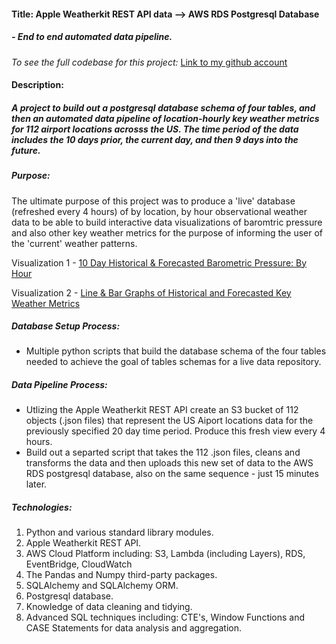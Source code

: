 #### Title: Apple Weatherkit REST API data --> AWS RDS Postgresql Database

##### - End to end automated data pipeline.

*To see the full codebase for this project:*
[Link to my github account](https://github.com/dcremas/awk_aws_pipeline)

#### Description:

##### A project to build out a postgresql database schema of four tables, and then an automated data pipeline of location-hourly key weather metrics for 112 airport locations acrosss the US.  The time period of the data includes the 10 days prior, the current day, and then 9 days into the future. 

##### Purpose:

The ultimate purpose of this project was to produce a 'live' database (refreshed every 4 hours) of by location, by hour observational weather data to be able to build interactive data visualizations of  baromtric pressure and also other key weather metrics for the purpose of informing the user of the 'current' weather patterns.

Visualization 1 -  [10 Day Historical & Forecasted Barometric Pressure: By Hour](https://barometric-db-d6198310737a.herokuapp.com/app)

Visualization 2 - [Line & Bar Graphs of Historical and Forecasted Key Weather Metrics](https://weather-metrics-2ed99c67b7de.herokuapp.com/app)

##### Database Setup Process:

- Multiple python scripts that build the database schema of the four tables needed to achieve the goal of tables schemas for a live data repository.

##### Data Pipeline Process:

- Utlizing the Apple Weatherkit REST API create an S3 bucket of 112 objects (.json files) that represent the US Aiport locations data for the previously specified 20 day time period.  Produce this fresh view every 4 hours.
- Build out a separted script that takes the 112 .json files, cleans and transforms the data and then uploads this new set of data to the AWS RDS postgresql database, also on the same sequence - just 15 minutes later.

##### Technologies:

1. Python and various standard library modules.
2. Apple Weatherkit REST API.
3. AWS Cloud Platform including: S3, Lambda (including Layers), RDS, EventBridge, CloudWatch
4. The Pandas and Numpy third-party packages.
5. SQLAlchemy and SQLAlchemy ORM.
6. Postgresql database.
7. Knowledge of data cleaning and tidying.
8. Advanced SQL techniques including: CTE's, Window Functions and CASE Statements for data analysis and aggregation.
